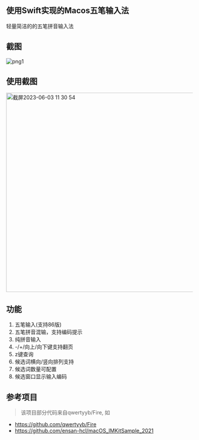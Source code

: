 ## 使用Swift实现的Macos五笔输入法


轻量简洁的的五笔拼音输入法



## 截图

![png1](https://github.com/xuxihai123/lotus/assets/14149166/25aa00c6-48cf-40c2-8e54-de4261086ffa)
  
## 使用截图

<img width="537" alt="截屏2023-06-03 11 30 54" src="https://github.com/xuxihai123/lotus/assets/14149166/5fc7fa13-01a1-4ca7-bcf3-15b8980edab9">

## 功能

1. 五笔输入(支持86版)
2. 五笔拼音混输，支持编码提示
3. 纯拼音输入
4. -/+/向上/向下键支持翻页
5. z键查询
6. 候选词横向/竖向排列支持
7. 候选词数量可配置
8. 候选窗口显示输入编码




## 参考项目

> 该项目部分代码来自qwertyyb/Fire, 如

- https://github.com/qwertyyb/Fire
- https://github.com/ensan-hcl/macOS_IMKitSample_2021